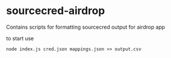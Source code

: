 # sourcecred-airdrop
Contains scripts for formatting sourcecred output for airdrop app


to start use
```
node index.js cred.json mappings.json >> output.csv
```
